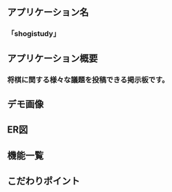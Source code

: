 ## アプリケーション名
### 「shogistudy」
## アプリケーション概要
### 将棋に関する様々な議題を投稿できる掲示板です。
## デモ画像
## ER図
### 
## 機能一覧
## こだわりポイント
